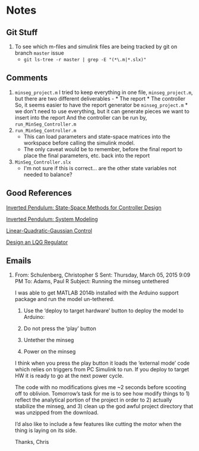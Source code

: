 # Notes #

## Git Stuff ##
1. To see which m-files and simulink files are being tracked by git on branch `master` issue
    * `git ls-tree -r master | grep -E "(*\.m|*.slx)" `

## Comments ##
1. `minseg_project.m`
    I tried to keep everything in one file, `minseg_project.m`, but there are two different deliverables - 
        * The report
        * The controller
    So, it seems easier to have the report generator be `minseg_project.m`
        * we don't need to use everything, but it can generate pieces we want to insert into the report
    And the controller can be run by, `run_MinSeg_Controller.m`
2. `run_MinSeg_Controller.m`
    * This can load parameters and state-space matrices into the workspace before calling the simulink model.
    * The only caveat would be to remember, before the final report to place the final parameters, etc. back into the report
3. `MinSeg_Controller.slx`
    * I'm not sure if this is correct... are the other state variables not needed to balance? 


## Good References ##
[Inverted Pendulum: State-Space Methods for Controller Design](http://ctms.engin.umich.edu/CTMS/index.php?example=InvertedPendulum&section=ControlStateSpace)

[Inverted Pendulum: System Modeling](http://ctms.engin.umich.edu/CTMS/index.php?example=InvertedPendulum&section=SystemModeling)

[Linear-Quadratic-Gaussian Control](http://www.mathworks.com/help/control/multi-input-multi-output-control-design.html)

[Design an LQG Regulator](http://www.mathworks.com/help/control/getstart/functions-for-compensator-design.html#f2-1031766)

## Emails ##
1. 
    From: Schulenberg, Christopher S 
    Sent: Thursday, March 05, 2015 9:09 PM
    To: Adams, Paul R
    Subject: Running the minseg untethered

    I was able to get MATLAB 2014b installed with the Arduino support package and run the model un-tethered.

    1.  Use the ‘deploy to target hardware’ button to deploy the model to Arduino:
     
    2.  Do not press the ‘play’ button
    3.  Untether the minseg
    4.  Power on the minseg

    I think when you press the play button it loads the ‘external mode’ code which relies on triggers from PC Simulink to run. If you deploy to target HW it is ready to go at the next power cycle.

    The code with no modifications gives me ~2 seconds before scooting off to oblivion. Tomorrow’s task for me is to see how modify things to 1) reflect the analytical portion of the project in order to 2) actually stabilize the minseg, and 3) clean up the god awful project directory that was unzipped from the download.

    I’d also like to include a few features like cutting the motor when the thing is laying on its side.

    Thanks,
    Chris
